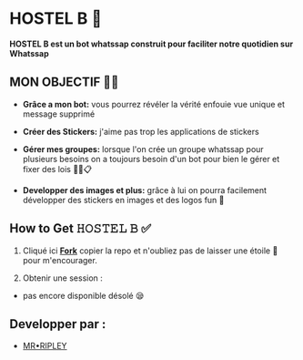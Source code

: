 # HOSTEL B 🕍

**HOSTEL B est un bot whatssap construit pour faciliter notre quotidien sur Whatssap**

## MON OBJECTIF 😮‍💨

- **Grâce a mon bot:** vous pourrez révéler la vérité enfouie vue unique et message supprimé 

- **Créer des Stickers:** j'aime pas trop les applications de stickers 

- **Gérer mes groupes:** lorsque l'on crée un groupe whatssap pour plusieurs besoins on a toujours besoin d'un bot pour bien le gérer et fixer des lois ✍🏾️📋

- **Developper des images et plus:** grâce à lui on pourra facilement développer des stickers en images et des logos fun 🌌

## How to Get 𝙷𝙾𝚂𝚃𝙴𝙻 𝙱 ✅

1. Cliqué ici **[Fork](https://github.com/ROI-SINGE/HOSTEL-B)** copier la repo et n'oubliez  pas de laisser une étoile 🌟 pour m'encourager.

2. Obtenir une session :

- pas encore disponible désolé 😪


## Developper par :

- [MR•RIPLEY](https://github.com/ROI-SINGE/HOSTEL-B)



